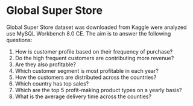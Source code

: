 # Global Super Store
Global Super Store dataset was downloaded from Kaggle were analyzed use MySQL Workbench 8.0 CE. The aim is to answer the following questions:
1. How is customer profile based on their frequency of purchase?
2. Do the high frequent customers are contributing more revenue?
3. Are they also profitable?
4. Which customer segment is most profitable in each year?
5. How the customers are distributed across the countries?
6. Which country has top sales?
7. Which are the top 5 profit-making product types on a yearly basis?
8. What is the average delivery time across the counties?
